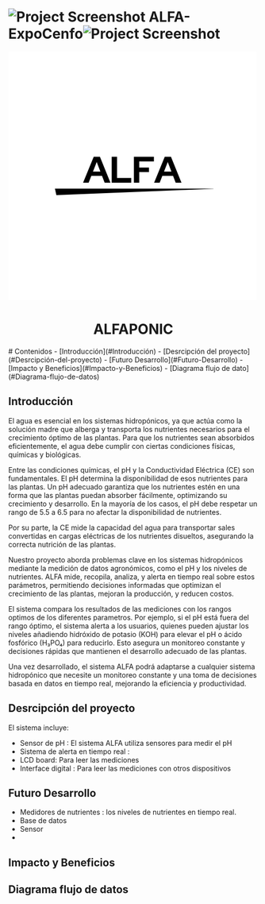 # <img src="[/imágenes/ALFA1.png](https://github.com/ED-Alfa/ALFA-ExpoCenfo/blob/main/Im%C3%A1genes/ALFA1.png)" alt="Project Screenshot" width="500"/> ALFA-ExpoCenfo<img src="[./imágenes/ALFA1.png](https://github.com/ED-Alfa/ALFA-ExpoCenfo/blob/main/Im%C3%A1genes/ALFA1.png)" alt="Project Screenshot" width="500"/>
![Alt Text](https://github.com/ED-Alfa/ALFA-ExpoCenfo/blob/main/Im%C3%A1genes/ALFA1.png)
<div align="center">
 
# ALFAPONIC 

</div>
# Contenidos
- [Introducción](#Introducción)
- [Desrcipción del proyecto](#Desrcipción-del-proyecto)
- [Futuro Desarrollo](#Futuro-Desarrollo)
- [Impacto y Beneficios](#Impacto-y-Beneficios)
- [Diagrama flujo de dato](#Diagrama-flujo-de-datos)


## Introducción

El agua es esencial en los sistemas hidropónicos, ya que actúa como la solución madre que alberga y transporta los nutrientes necesarios para el crecimiento óptimo de las plantas. Para que los nutrientes sean absorbidos eficientemente, el agua debe cumplir con ciertas condiciones físicas, químicas y biológicas. 

Entre las condiciones químicas, el pH y la Conductividad Eléctrica (CE) son fundamentales. El pH determina la disponibilidad de esos nutrientes para las plantas. Un pH adecuado garantiza que los nutrientes estén en una forma que las plantas puedan absorber fácilmente, optimizando su crecimiento y desarrollo. En la mayoría de los casos, el pH debe respetar un rango de 5.5 a 6.5 para no afectar la disponibilidad de nutrientes. 

Por su parte, la CE mide la capacidad del agua para transportar sales convertidas en cargas eléctricas de los nutrientes disueltos, asegurando la correcta nutrición de las plantas. 

Nuestro proyecto aborda problemas clave en los sistemas hidropónicos mediante la medición de datos agronómicos, como el pH y los niveles de nutrientes. ALFA mide, recopila, analiza, y alerta en tiempo real sobre estos parámetros, permitiendo decisiones informadas que optimizan el crecimiento de las plantas, mejoran la producción, y reducen costos. 

 El sistema compara los resultados de las mediciones con los rangos optimos de los diferentes parametros. Por ejemplo, si el pH está fuera del rango óptimo, el sistema alerta a los usuarios, quienes pueden ajustar los niveles añadiendo hidróxido de potasio (KOH) para elevar el pH o ácido fosfórico (H₃PO₄) para reducirlo. Esto asegura un monitoreo constante y decisiones rápidas que mantienen el desarrollo adecuado de las plantas. 

 Una vez desarrollado, el sistema ALFA podrá adaptarse a cualquier sistema hidropónico que necesite un monitoreo constante y una toma de decisiones basada en datos en tiempo real, mejorando la eficiencia y productividad. 

## Desrcipción del proyecto

El sistema incluye:
- Sensor de pH : El sistema ALFA utiliza sensores para medir el pH 
- Sistema de alerta en tiempo real :
- LCD board: Para leer las mediciones
- Interface digital : Para leer las mediciones con otros dispositivos 


## Futuro Desarrollo

- Medidores de nutrientes : los niveles de nutrientes en tiempo real.
- Base de datos
- Sensor
- 

## Impacto y Beneficios


## Diagrama flujo de datos


